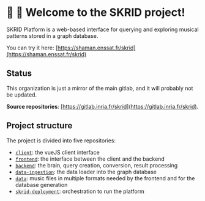 # 🎼 👋 Welcome to the SKRID project!

SKRID Platform is a web-based interface for querying and exploring musical patterns stored in a graph database.

You can try it here: [https://shaman.enssat.fr/skrid](https://shaman.enssat.fr/skrid)

## Status
This organization is just a mirror of the main gitlab, and it will probably not be updated.

**Source repositories**: [https://gitlab.inria.fr/skrid](https://gitlab.inria.fr/skrid).

## Project structure
The project is divided into five repositories:
- [`client`](https://gitlab.inria.fr/skrid/client): the vueJS client interface
- [`frontend`](https://gitlab.inria.fr/skrid/frontend): the interface between the client and the backend
- [`backend`](https://gitlab.inria.fr/skrid/backend): the brain, query creation, conversion, result processing
- [`data-ingestion`](https://gitlab.inria.fr/skrid/data-ingestion): the data loader into the graph database
- [`data`](https://gitlab.inria.fr/skrid/data): music files in multiple formats needed by the frontend and for the database generation
- [`skrid-deployment`](https://gitlab.inria.fr/skrid/skrid-deployment): orchestration to run the platform

<!--

**Here are some ideas to get you started:**

🙋‍♀️ A short introduction - what is your organization all about?
🌈 Contribution guidelines - how can the community get involved?
👩‍💻 Useful resources - where can the community find your docs? Is there anything else the community should know?
🍿 Fun facts - what does your team eat for breakfast?
🧙 Remember, you can do mighty things with the power of [Markdown](https://docs.github.com/github/writing-on-github/getting-started-with-writing-and-formatting-on-github/basic-writing-and-formatting-syntax)
-->
